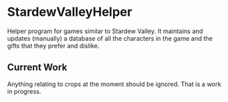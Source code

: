 # StardewValleyHelper
Helper program for games similar to Stardew Valley. It maintains and updates (manually) a database of all the characters in the game and the gifts that they prefer and dislike.
## Current Work
Anything relating to crops at the moment should be ignored. That is a work in progress.